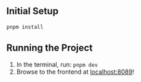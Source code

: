 ## Initial Setup

`pnpm install`

## Running the Project

1. In the terminal, run: `pnpm dev`
2. Browse to the frontend at [localhost:8089](http://localhost:8089)!